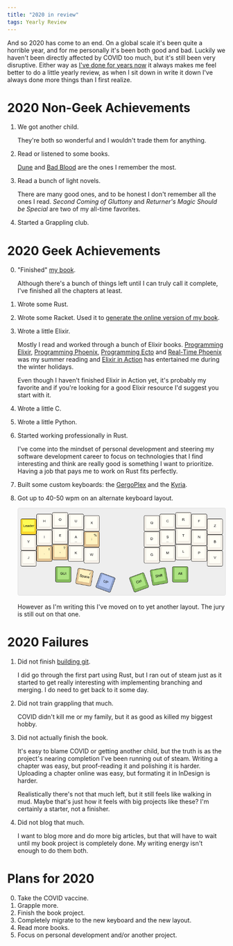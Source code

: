 ```yaml
---
title: "2020 in review"
tags: Yearly Review
---
```


And so 2020 has come to an end. On a global scale it's been quite a horrible year, and for me personally it's been both good and bad. Luckily we haven't been directly affected by COVID too much, but it's still been very disruptive. Either way as [I've done for years now][previous years] it always makes me feel better to do a little yearly review, as when I sit down in write it down I've always done more things than I first realize.

# 2020 Non-Geek Achievements

1. We got another child.

   They're both so wonderful and I wouldn't trade them for anything.

2. Read or listened to some books.

   [Dune][] and [Bad Blood][] are the ones I remember the most.

3. Read a bunch of light novels.

   There are many good ones, and to be honest I don't remember all the ones I read. *Second Coming of Gluttony* and *Returner's Magic Should be Special* are two of my all-time favorites.

4. Started a Grappling club.


# 2020 Geek Achievements

0. "Finished" [my book][whycrypto].

   Although there's a bunch of things left until I can truly call it complete, I've finished all the chapters at least.

1. Wrote some Rust.

3. Wrote some Racket. Used it to [generate the online version of my book][pollen].

4. Wrote a little Elixir.

   Mostly I read and worked through a bunch of Elixir books. [Programming Elixir][progelixir], [Programming Phoenix][progphoenix], [Programming Ecto][progecto] and [Real-Time Phoenix][realtime] was my summer reading and [Elixir in Action][elaction] has entertained me during the winter holidays.

   Even though I haven't finished Elixir in Action yet, it's probably my favorite and if you're looking for a good Elixir resource I'd suggest you start with it.

5. Wrote a little C.
5. Wrote a little Python.

2. Started working professionally in Rust.

   I've come into the mindset of personal development and steering my software development career to focus on technologies that I find interesting and think are really good is something I want to prioritize. Having a job that pays me to work on Rust fits perfectly.

5. Built some custom keyboards: the [GergoPlex][] and the [Kyria][].
5. Got up to 40-50 wpm on an alternate keyboard layout.

   ![Based on [BEAKL 15][], with some modifications.](/images/beakl-base.png)

   However as I'm writing this I've moved on to yet another layout. The jury is still out on that one.

# 2020 Failures

1. Did not finish [building git][].

   I did go through the first part using Rust, but I ran out of steam just as it started to get really interesting with implementing branching and merging. I do need to get back to it some day.

2. Did not train grappling that much.

   COVID didn't kill me or my family, but it as good as killed my biggest hobby.

2. Did not actually finish the book.

   It's easy to blame COVID or getting another child, but the truth is as the project's nearing completion I've been running out of steam. Writing a chapter was easy, but proof-reading it and polishing it is harder. Uploading a chapter online was easy, but formating it in InDesign is harder.

   Realistically there's not that much left, but it still feels like walking in mud. Maybe that's just how it feels with big projects like these? I'm certainly a starter, not a finisher.

3. Did not blog that much.

   I want to blog more and do more big articles, but that will have to wait until my book project is completely done. My writing energy isn't enough to do them both.

# Plans for 2020

0. Take the COVID vaccine.
1. Grapple more.
1. Finish the book project.
1. Completely migrate to the new keyboard and the new layout.
1. Read more books.
1. Focus on personal development and/or another project.

[previous years]: </blog/tags/yearly_review/> "Yearly reviews"
[Bad Blood]: https://www.goodreads.com/book/show/37976541-bad-blood "Bad Blood"
[Dune]: https://www.goodreads.com/book/show/44767458-dune "Dune"
[pollen]: http://127.0.0.1:8000/blog/2020/05/03/how_i_wrote_my_book_using_pollen/ "How I wrote my book using Pollen"
[whycrypto]: https://whycryptocurrencies.com/ "Why Cryptocurrencies?: What they are, what they do and why they matter"
[building git]: https://shop.jcoglan.com/building-git/ "Building Git"
[realtime]: https://pragprog.com/titles/sbsockets/real-time-phoenix/ "Real-Time Phoenix"
[progphoenix]: https://pragprog.com/titles/phoenix14/programming-phoenix-1-4/ "Programming Phoenix"
[progecto]: https://pragprog.com/titles/wmecto/programming-ecto/ "Programming Ecto"
[progelixir]: https://pragprog.com/titles/elixir16/programming-elixir-1-6/ "Programming Elixir"
[elaction]: https://www.manning.com/books/elixir-in-action "Elixir in Action"
[Kyria]: https://splitkb.com/products/kyria-pcb-kit "Kyria PCB Kit"
[GergoPlex]: https://www.gboards.ca/product/gergoplex "GergoPlex"
[BEAKL 15]: https://deskthority.net/wiki/BEAKL#BEAKL_15 "BEAKL 15 keyboard layout"
